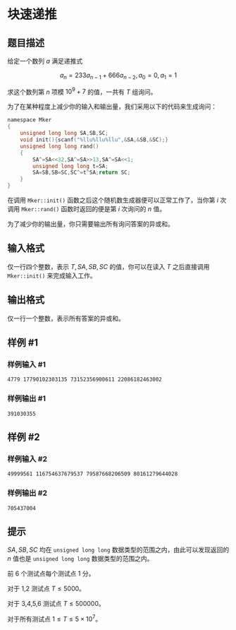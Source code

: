 # 块速递推

## 题目描述

给定一个数列 $a$ 满足递推式

$$a_{n}=233a_{n-1}+666a_{n-2},a_{0}=0,a_{1}=1$$

求这个数列第 $n$ 项模 $10^9+7$ 的值，一共有 $T$ 组询问。

为了在某种程度上减少你的输入和输出量，我们采用以下的代码来生成询问：

```C
namespace Mker
{
	unsigned long long SA,SB,SC;
	void init(){scanf("%llu%llu%llu",&SA,&SB,&SC);}
	unsigned long long rand()
	{
	    SA^=SA<<32,SA^=SA>>13,SA^=SA<<1;
	    unsigned long long t=SA;
		SA=SB,SB=SC,SC^=t^SA;return SC;
	}
}
```
在调用 `Mker::init()` 函数之后这个随机数生成器便可以正常工作了，当你第 $i$ 次调用 `Mker::rand()` 函数时返回的便是第 $i$ 次询问的 $n$ 值。

为了减少你的输出量，你只需要输出所有询问答案的异或和。

## 输入格式

仅一行四个整数，表示 $T,SA,SB,SC$ 的值，你可以在读入 $T$ 之后直接调用 `Mker::init()` 来完成输入工作。

## 输出格式

仅一行一个整数，表示所有答案的异或和。

## 样例 #1

### 样例输入 #1
```
4779 17790102303135 73152356900611 22086182463002
```

### 样例输出 #1

```
391030355
```

## 样例 #2

### 样例输入 #2
```
49999561 116754637679537 79587668206509 80161279644028
```

### 样例输出 #2

```
705437004
```

## 提示

$SA,SB,SC$ 均在 `unsigned long long` 数据类型的范围之内，由此可以发现返回的 $n$ 值也是 `unsigned long long` 数据类型的范围之内。

前 6 个测试点每个测试点 $1$ 分。

对于 1,2 测试点 $T \leq 5000$。

对于 3,4,5,6 测试点 $T \leq 500000$。

对于所有测试点 $1 \leq T \leq 5×10^7$。

